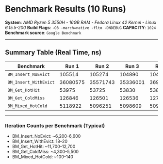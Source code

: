 # Benchmark Results (10 Runs)

**System**: *AMD Ryzen 5 3550H - 16GB RAM - Fedora Linux 42 Kernel - Linux 6.15.5-200*
**Build Flags**: `-O3 -march=native -flto -DNDEBUG`
**CAPACITY**: `1024`
**Benchmark source**: `Google Benchmark`

---

## Summary Table (Real Time, ns)

| Benchmark             | Run 1    | Run 2    | Run 3    | Run 4    | Run 5    | Run 6    | Run 7    | Run 8    | Run 9    | Run 10   |
| --------------------- | -------- | -------- | -------- | -------- | -------- | -------- | -------- | -------- | -------- | -------- |
| `BM_Insert_NoEvict`   | 105514   | 105274   | 104890   | 104784   | 105366   | 104861   | 105143   | 104855   | 104523   | 105482   |
| `BM_Insert_WithEvict` | 36080575 | 35571743 | 35336001 | 36920138 | 35596662 | 36395030 | 35755403 | 36232086 | 36525949 | 36464424 |
| `BM_Get_HotHit`       | 53975    | 53725    | 53830    | 53826    | 53970    | 53860    | 54035    | 53699    | 54736    | 59000    |
| `BM_Get_ColdMiss`     | 126846   | 126501   | 126536   | 127427   | 126364   | 126410   | 127503   | 126299   | 142332   | 159062   |
| `BM_Mixed_HotCold`    | 5118922  | 5096251  | 5098609  | 5096247  | 5096967  | 5110853  | 5002528  | 5103241  | 5227938  | 5101690  |

---

### Iteration Counts per Benchmark (Typical)
- BM_Insert_NoEvict: ~6,200–6,600
- BM_Insert_WithEvict: 18–20
- BM_Get_HotHit: ~11,700–12,700
- BM_Get_ColdMiss: ~4,300–5,500
- BM_Mixed_HotCold: ~100–140

